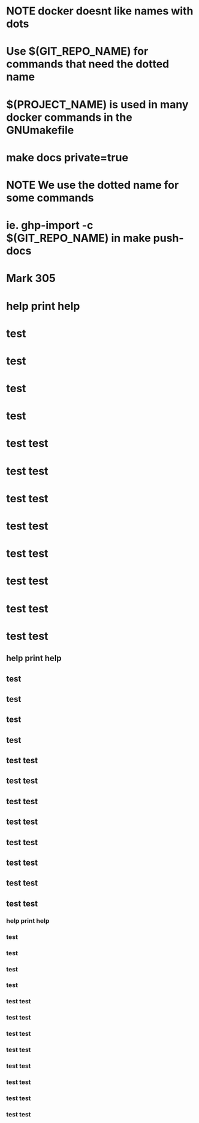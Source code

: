 # NOTE                                                                 docker doesnt like names with dots
# Use $(GIT_REPO_NAME) for commands that need the dotted name
# $(PROJECT_NAME) is used in many docker commands in the GNUmakefile
# make docs private=true
# NOTE                                                                 We use the dotted name for some commands
# ie. ghp-import -c $(GIT_REPO_NAME) in make push-docs
#      Mark 305
# help                                                                print help
# 	test
# 		test
# 			test
# 				test
# 	test                                                                test
# 		test                                                                test
# 			test                                                                test
# 				test                                                                test
# 	test                                                                	test
# 		test                                                                		test
# 			test                                                                			test
# 				test                                                                				test
## help  print help
## 	test
## 		test
## 			test
## 				test
## 	test  test
## 		test  test
## 			test  test
## 				test  test
## 	test  	test
## 		test  		test
## 			test  			test
## 				test  				test
### help  print help
### 	test
### 		test
### 			test
### 				test
### 	test  test
### 		test  test
### 			test  test
### 				test  test
### 	test  	test
### 		test  		test
### 			test  			test
### 				test  				test
